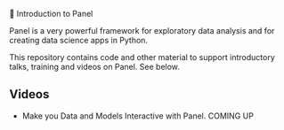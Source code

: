 💪 Introduction to Panel

Panel is a very powerful framework for exploratory data analysis and for creating data science apps in Python.

This repository contains code and other material to support introductory talks, training and videos on Panel. See below.

## Videos

- Make you Data and Models Interactive with Panel. COMING UP




